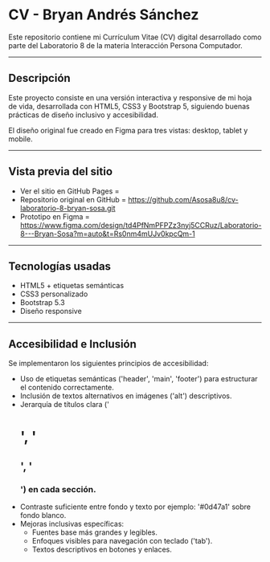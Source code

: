 # CV - Bryan Andrés  Sánchez

Este repositorio contiene mi Currículum Vitae (CV) digital desarrollado como parte del Laboratorio 8 de la materia Interacción Persona Computador.

---

## Descripción

Este proyecto consiste en una versión interactiva y responsive de mi hoja de vida, desarrollada con HTML5, CSS3 y Bootstrap 5, siguiendo buenas prácticas de diseño inclusivo y accesibilidad.

El diseño original fue creado en Figma para tres vistas: desktop, tablet y mobile.

---

## Vista previa del sitio

- Ver el sitio en GitHub Pages = 
- Repositorio original en GitHub = https://github.com/Asosa8u8/cv-laboratorio-8-bryan-sosa.git
- Prototipo en Figma = https://www.figma.com/design/td4PfNmPFPZz3nyj5CCRuz/Laboratorio-8---Bryan-Sosa?m=auto&t=Rs0nm4mUJv0kpcQm-1

---

## Tecnologías usadas

- HTML5 + etiquetas semánticas
- CSS3 personalizado
- Bootstrap 5.3
- Diseño responsive

---

## Accesibilidad e Inclusión

Se implementaron los siguientes principios de accesibilidad:

- Uso de etiquetas semánticas ('header', 'main', 'footer') para estructurar el contenido correctamente.
- Inclusión de textos alternativos en imágenes ('alt') descriptivos.
- Jerarquía de títulos clara ('<h1>', '<h2>', '<h3>') en cada sección.
- Contraste suficiente entre fondo y texto por ejemplo: '#0d47a1' sobre fondo blanco.
- Mejoras inclusivas específicas:
  - Fuentes base más grandes y legibles.
  - Enfoques visibles para navegación con teclado ('tab').
  - Textos descriptivos en botones y enlaces.
